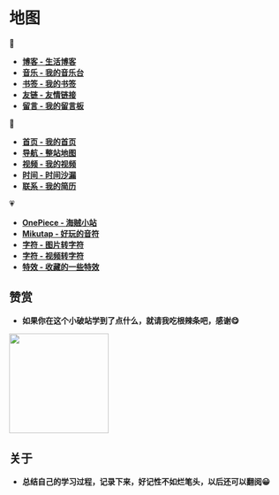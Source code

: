# 地图

<!-- https://github.com/markdown-it/markdown-it-emoji/blob/master/lib/data/full.json -->

:eyes:

<ul>
    <li><a href="https://blog.dolyw.com" target="_blank" rel="noopener noreferrer"><b>博客 - 生活博客</b></a></li>
    <li><a href="https://res.dolyw.com" target="_blank" rel="noopener noreferrer"><b>音乐 - 我的音乐台</b></a></li>
    <li><a href="https://mark.dolyw.com" target="_blank" rel="noopener noreferrer"><b>书签 - 我的书签</b></a></li>
    <li><a href="https://friend.dolyw.com" target="_blank" rel="noopener noreferrer"><b>友链 - 友情链接</b></a></li>
    <li><a href="https://msg.dolyw.com" target="_blank" rel="noopener noreferrer"><b>留言 - 我的留言板</b></a></li>
</ul>

:speech_balloon:

<ul>
    <li><a href="https://dolyw.com" target="_blank" rel="noopener noreferrer"><b>首页 - 我的首页</b></a></li>
    <li><a href="https://map.dolyw.com" target="_blank" rel="noopener noreferrer"><b>导航 - 整站地图</b></a></li>
    <li><a href="https://lis.dolyw.com" target="_blank" rel="noopener noreferrer"><b>视频 - 我的视频</b></a></li>
    <li><a href="https://time.dolyw.com" target="_blank" rel="noopener noreferrer"><b>时间 - 时间沙漏</b></a></li>
    <li><a href="https://cv.dolyw.com" target="_blank" rel="noopener noreferrer"><b>联系 - 我的简历</b></a></li>
</ul>

:heartpulse:

<ul>
    <li><a href="https://one.dolyw.com" target="_blank" rel="noopener noreferrer"><b>OnePiece - 海贼小站</b></a></li>
    <li><a href="https://mikutap.dolyw.com" target="_blank" rel="noopener noreferrer"><b>Mikutap - 好玩的音符</b></a></li>
    <li><a href="https://char.dolyw.com/pic.html" target="_blank" rel="noopener noreferrer"><b>字符 - 图片转字符</b></a></li>
    <li><a href="https://char.dolyw.com/video.html" target="_blank" rel="noopener noreferrer"><b>字符 - 视频转字符</b></a></li>
    <li><a href="https://text.dolyw.com" target="_blank" rel="noopener noreferrer"><b>特效 - 收藏的一些特效</b></a></li>
</ul>

## 赞赏

* **如果你在这个小破站学到了点什么，就请我吃根辣条吧，感谢:yum:**

<img src="https://cdn.jsdelivr.net/gh/wliduo/CDN@master/feed/pay.png" height="180"></img>
<!-- <center class="half">
    <img src="https://cdn.jsdelivr.net/gh/wliduo/CDN@master/feed/pay.png" height="180"></img>
</center> -->

## 关于

* **总结自己的学习过程，记录下来，好记性不如烂笔头，以后还可以翻阅:grinning:**